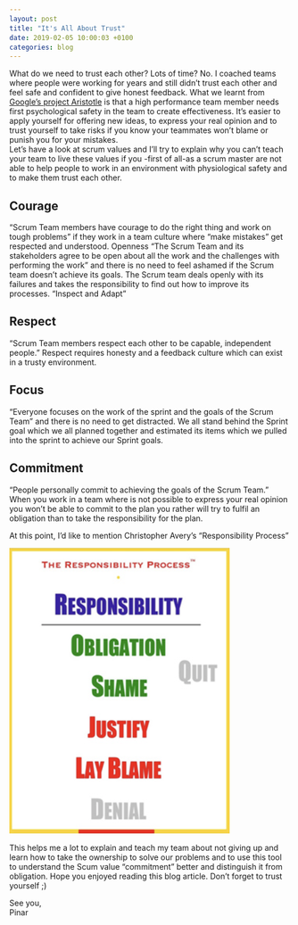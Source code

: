```yaml
---
layout: post
title: "It's All About Trust"
date: 2019-02-05 10:00:03 +0100
categories: blog
---
```


What do we need to trust each other? Lots of time? No. I coached teams where people were working for years and still didn’t trust each other and feel safe and confident to give honest feedback. What we learnt from [Google’s project Aristotle](https://rework.withgoogle.com/print/guides/5721312655835136/) is that a high performance team member needs first psychological safety in the team to create effectiveness. It’s easier to apply yourself for offering new ideas, to express your real opinion and to trust yourself to take risks if you know your teammates won’t blame or punish you for your mistakes.  
Let’s have a look at scrum values and I’ll try to explain why you can’t teach your team to live these values if you -first of all-as a scrum master are not able to help people to work in an environment with physiological safety and to make them trust each other.

## Courage

“Scrum Team members have courage to do the right thing and work on tough problems” if they work in a team culture where “make mistakes” get respected and understood.
Openness
“The Scrum Team and its stakeholders agree to be open about all the work and the challenges with performing the work” and there is no need to feel ashamed if the Scrum team doesn’t achieve its goals. The Scrum team deals openly with its failures and takes the responsibility to find out how to improve its processes. “Inspect and Adapt”

## Respect
“Scrum Team members respect each other to be capable, independent people.” Respect requires honesty and a feedback culture which can exist in a trusty environment.

## Focus
“Everyone focuses on the work of the sprint and the goals of the Scrum Team” and there is no need to get distracted. We all stand behind the Sprint goal which we all planned together and estimated its items which we pulled into the sprint to achieve our Sprint goals.

## Commitment
“People personally commit to achieving the goals of the Scrum Team.” When you work in a team where is not possible to express your real opinion you won’t be able to commit to the plan you rather will try to fulfil an obligation than to take the responsibility for the plan.

At this point, I’d like to mention Christopher Avery’s “Responsibility Process”

![The Responsibility Process](/assets/images/responsibility-process.png)

This helps me a lot to explain and teach my team about not giving up and learn how to take the ownership to solve our problems and to use this tool to understand the Scum value “commitment” better and distinguish it from obligation.
Hope you enjoyed reading this blog article. Don’t forget to trust yourself ;)

See you,  
Pinar

